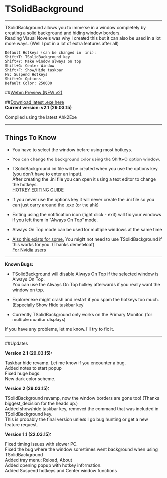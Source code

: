 
# **TSolidBackground**  
------------------  

TSolidBackground allows you to immerse in a window completely by creating a solid background and hiding window borders.  
Reading Visual Novels was why I created this but it can also be used in a lot more ways. (Well I put in a lot of extra features after all)  


    Default Hotkeys (can be changed in .ini):  
    Shift+T: TSolidBackground key
    Shift+Y: Make window always on top  
    Shift+G: Center Window  
    Shift+F: Show/Hide taskbar
    F8: Suspend Hotkeys  
    Shift+O: Options  
    Default Color: 250000  

##[Webm Preview (NEW v2)](http://a.pomf.se/tkpnrw.webm)  


##[Download latest .exe here](https://bitbucket.org/Onurtag/tsolidbackground/downloads)  
**Current version: v2.1 (29.03.15)**  

Compiled using the latest Ahk2Exe  

--------------------  
## Things To Know  

* You have to select the window before using most hotkeys.  

* You can change the background color using the Shift+O option window.  

* TSolidBackground.ini file will be created when you use the options key (you don't have to enter an input).  
    After creating the .ini file you can open it using a text editor to change the hotkeys.  
    [HOTKEY EDITING GUIDE](http://www.autohotkey.com/docs/Hotkeys.htm)  

* If you never use the options key it will never create the .ini file so you can just carry around the .exe (or the ahk)  

* Exiting using the notification icon (right click - exit) will fix your windows if you left them in "Always On Top" mode.  
    
* Always On Top mode can be used for multiple windows at the same time  

* [Also this exists for some.](http://i.imgur.com/DbSYoZC.png) You might not need to use TSolidBackground if this works for you. (Thanks demeteloaf)  
  [For Nvidia users](http://i.imgur.com/S1oysho.png)  

--------------------  
**Known Bugs:**  

* TSolidBackground will disable Always On Top if the selected window is Always On Top.  
You can use the Always On Top hotkey afterwards if you really want the window on top.  


* Explorer.exe might crash and restart if you spam the hotkeys too much. (Especially Show Hide taskbar key)  


* Currently TSolidBackground only works on the Primary Monitor. (for multiple monitor displays)  

If you have any problems, let me know. I'll try to fix it.  


--------------------  
##Updates  


**Version 2.1 (29.03.15):**  

Taskbar hide revamp. Let me know if you encounter a bug.  
Added notes to start popup  
Fixed huge bugs.  
New dark color scheme.  


**Version 2 (29.03.15):**  

TSolidBackground revamp, now the window borders are gone too! (Thanks biggest_decision for the heads up.)  
Added show/hide taskbar key, removed the command that was included in TSolidBackground key.  
This is probably the final version unless I go bug hunting or get a new feature request.  


**Version 1.1 (22.03.15):**  

Fixed timing issues with slower PC.  
Fixed the bug where the window sometimes went background when using TSolidBackground  
Added tray menu: Reload, About  
Added opening popup with hotkey information.  
Added Suspend hotkeys and Center window functions  


